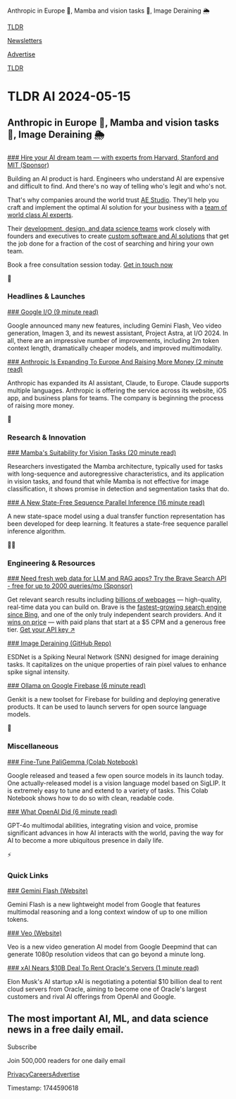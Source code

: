 Anthropic in Europe 🤖, Mamba and vision tasks 🐍, Image Deraining 🌦️

[TLDR](/)

[Newsletters](/newsletters)

[Advertise](https://advertise.tldr.tech/)

[TLDR](/)

# TLDR AI 2024-05-15

## Anthropic in Europe 🤖, Mamba and vision tasks 🐍, Image Deraining 🌦️

### 

[### Hire your AI dream team — with experts from Harvard, Stanford and MIT (Sponsor)](https://ae.studio/lh/tldrai?utm_campaign=tldrai-51524&amp;utm_source=tldrai&amp;utm_medium=newsletter)

Building an AI product is hard. Engineers who understand AI are expensive and difficult to find. And there's no way of telling who's legit and who's not.

That's why companies around the world trust [AE Studio](https://ae.studio/lh/tldrai?utm_campaign=tldrai-51524&utm_source=tldrai&utm_medium=newsletter). They'll help you craft and implement the optimal Al solution for your business with a [team of world class Al experts](https://ae.studio/lh/tldrai?utm_campaign=tldrai-51524&utm_source=tldrai&utm_medium=newsletter).

Their [development, design, and data science teams](https://ae.studio/lh/tldrai?utm_campaign=tldrai-51524&utm_source=tldrai&utm_medium=newsletter) work closely with founders and executives to create [custom software and Al solutions](https://ae.studio/lh/tldrai?utm_campaign=tldrai-51524&utm_source=tldrai&utm_medium=newsletter) that get the job done for a fraction of the cost of searching and hiring your own team.

Book a free consultation session today. [Get in touch now](https://ae.studio/lh/tldrai?utm_campaign=tldrai-51524&utm_source=tldrai&utm_medium=newsletter)

🚀

### Headlines & Launches

[### Google I/O (9 minute read)](https://blog.google/technology/ai/google-gemini-update-flash-ai-assistant-io-2024/?utm_source=tldrai)

Google announced many new features, including Gemini Flash, Veo video generation, Imagen 3, and its newest assistant, Project Astra, at I/O 2024. In all, there are an impressive number of improvements, including 2m token context length, dramatically cheaper models, and improved multimodality.

[### Anthropic Is Expanding To Europe And Raising More Money (2 minute read)](https://techcrunch.com/2024/05/13/anthropic-is-expanding-to-europe-and-raising-more-money/?utm_source=tldrai)

Anthropic has expanded its AI assistant, Claude, to Europe. Claude supports multiple languages. Anthropic is offering the service across its website, iOS app, and business plans for teams. The company is beginning the process of raising more money.

🧠

### Research & Innovation

[### Mamba's Suitability for Vision Tasks (20 minute read)](https://arxiv.org/abs/2405.07992v1?utm_source=tldrai)

Researchers investigated the Mamba architecture, typically used for tasks with long-sequence and autoregressive characteristics, and its application in vision tasks, and found that while Mamba is not effective for image classification, it shows promise in detection and segmentation tasks that do.

[### A New State-Free Sequence Parallel Inference (16 minute read)](https://arxiv.org/abs/2405.06147v1?utm_source=tldrai)

A new state-space model using a dual transfer function representation has been developed for deep learning. It features a state-free sequence parallel inference algorithm.

👨‍💻

### Engineering & Resources

[### Need fresh web data for LLM and RAG apps? Try the Brave Search API - free for up to 2000 queries/mo (Sponsor)](https://brave.com/search/api/?mtm_source=tldr-ai&amp;mtm_medium=newsletter&amp;mtm_campaign=search-api&amp;mtm_content=evergreen&amp;utm_source=tldrai)

Get relevant search results including [billions of webpages](https://brave.com/search/api/?mtm_source=tldr-ai&mtm_medium=newsletter&mtm_campaign=search-api&mtm_content=evergreen) — high-quality, real-time data you can build on. Brave is the [fastest-growing search engine since Bing](https://brave.com/search/api/?mtm_source=tldr-ai&mtm_medium=newsletter&mtm_campaign=search-api&mtm_content=evergreen), and one of the only truly independent search providers. And it [wins on price](https://brave.com/search/api/?mtm_source=tldr-ai&mtm_medium=newsletter&mtm_campaign=search-api&mtm_content=evergreen) — with paid plans that start at a $5 CPM and a generous free tier. [Get your API key ↗️](https://brave.com/search/api/?mtm_source=tldr-ai&mtm_medium=newsletter&mtm_campaign=search-api&mtm_content=evergreen)

[### Image Deraining (GitHub Repo)](https://github.com/mingtian99/esdnet?utm_source=tldrai)

ESDNet is a Spiking Neural Network (SNN) designed for image deraining tasks. It capitalizes on the unique properties of rain pixel values to enhance spike signal intensity.

[### Ollama on Google Firebase (6 minute read)](https://firebase.google.com/docs/genkit/plugins/ollama?utm_source=tldrai)

Genkit is a new toolset for Firebase for building and deploying generative products. It can be used to launch servers for open source language models.

🎁

### Miscellaneous

[### Fine-Tune PaliGemma (Colab Notebook)](https://colab.research.google.com/github/google-research/big_vision/blob/main/big_vision/configs/proj/paligemma/finetune_paligemma.ipynb?utm_source=tldrai)

Google released and teased a few open source models in its launch today. One actually-released model is a vision language model based on SigLIP. It is extremely easy to tune and extend to a variety of tasks. This Colab Notebook shows how to do so with clean, readable code.

[### What OpenAI Did (6 minute read)](https://www.oneusefulthing.org/p/what-openai-did?utm_source=tldrai)

GPT-4o multimodal abilities, integrating vision and voice, promise significant advances in how AI interacts with the world, paving the way for AI to become a more ubiquitous presence in daily life.

⚡️

### Quick Links

[### Gemini Flash (Website)](https://deepmind.google/technologies/gemini/flash/?utm_source=tldrai)

Gemini Flash is a new lightweight model from Google that features multimodal reasoning and a long context window of up to one million tokens.

[### Veo (Website)](https://deepmind.google/technologies/veo/?utm_source=tldrai)

Veo is a new video generation AI model from Google Deepmind that can generate 1080p resolution videos that can go beyond a minute long.

[### xAI Nears $10B Deal To Rent Oracle's Servers (1 minute read)](https://bit.ly/44Q1mn1)

Elon Musk's AI startup xAI is negotiating a potential $10 billion deal to rent cloud servers from Oracle, aiming to become one of Oracle's largest customers and rival AI offerings from OpenAI and Google.

## The most important AI, ML, and data science news in a free daily email.

Subscribe

Join 500,000 readers for one daily email

[Privacy](/privacy)[Careers](https://jobs.ashbyhq.com/tldr.tech)[Advertise](/ai/advertise)

Timestamp: 1744590618